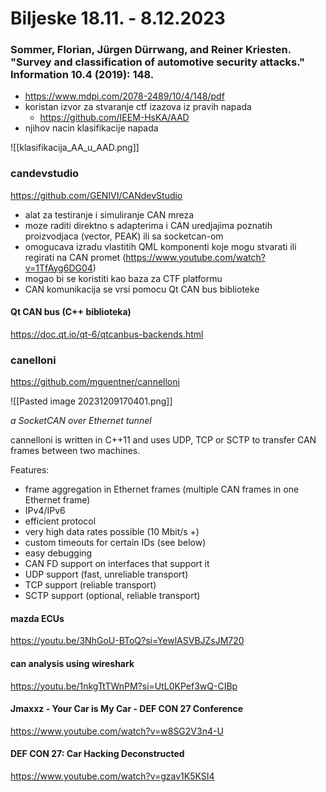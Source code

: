 # Biljeske 18.11. - 8.12.2023

### Sommer, Florian, Jürgen Dürrwang, and Reiner Kriesten. "Survey and classification of automotive security attacks." Information 10.4 (2019): 148.

- https://www.mdpi.com/2078-2489/10/4/148/pdf
- koristan izvor za stvaranje ctf izazova iz pravih napada
	- https://github.com/IEEM-HsKA/AAD
- njihov nacin klasifikacije napada

![[klasifikacija_AA_u_AAD.png]]

### candevstudio
https://github.com/GENIVI/CANdevStudio

- alat za testiranje i simuliranje CAN mreza
- moze raditi direktno s adapterima i CAN uredjajima poznatih proizvodjaca (vector, PEAK) ili sa socketcan-om
- omogucava izradu vlastitih QML komponenti koje mogu stvarati ili regirati na CAN promet (https://www.youtube.com/watch?v=1TfAyg6DG04)
- mogao bi se koristiti kao baza za CTF platformu
- CAN komunikacija se vrsi pomocu Qt CAN bus biblioteke

#### Qt CAN bus (C++ biblioteka)
https://doc.qt.io/qt-6/qtcanbus-backends.html

### canelloni
https://github.com/mguentner/cannelloni

![[Pasted image 20231209170401.png]]

_a SocketCAN over Ethernet tunnel_

cannelloni is written in C++11 and uses UDP, TCP or SCTP to transfer CAN frames between two machines.

Features:

- frame aggregation in Ethernet frames (multiple CAN frames in one Ethernet frame)
- IPv4/IPv6
- efficient protocol
- very high data rates possible (10 Mbit/s +)
- custom timeouts for certain IDs (see below)
- easy debugging
- CAN FD support on interfaces that support it
- UDP support (fast, unreliable transport)
- TCP support (reliable transport)
- SCTP support (optional, reliable transport)

#### mazda ECUs
https://youtu.be/3NhGoU-BToQ?si=YewlASVBJZsJM720

#### can analysis using wireshark
https://youtu.be/1nkgTtTWnPM?si=UtL0KPef3wQ-CIBp

#### Jmaxxz - Your Car is My Car - DEF CON 27 Conference 
https://www.youtube.com/watch?v=w8SG2V3n4-U
#### DEF CON 27: Car Hacking Deconstructed
https://www.youtube.com/watch?v=gzav1K5KSI4